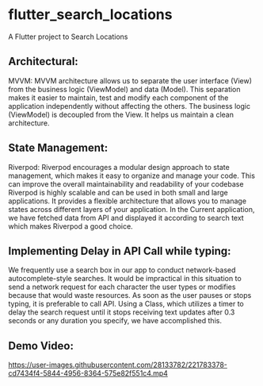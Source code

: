 # flutter_search_locations

A Flutter project to Search Locations

## Architectural:
MVVM: MVVM architecture allows us to separate the user interface (View) from the
business logic (ViewModel) and data (Model). This separation makes it easier to
maintain, test and modify each component of the application independently without
affecting the others. The business logic (ViewModel) is decoupled from the View. It
helps us maintain a clean architecture.

## State Management:
Riverpod: Riverpod encourages a modular design approach to state management,
which makes it easy to organize and manage your code. This can improve the overall
maintainability and readability of your codebase
Riverpod is highly scalable and can be used in both small and large applications. It
provides a flexible architecture that allows you to manage states across different layers
of your application.
In the Current application, we have fetched data from API and displayed it according to
search text which makes Riverpod a good choice.

## Implementing Delay in API Call while typing:
We frequently use a search box in our app to conduct network-based autocomplete-style
searches. It would be impractical in this situation to send a network request for each
character the user types or modifies because that would waste resources. As soon as the
user pauses or stops typing, it is preferable to call API. Using a Class, which utilizes a
timer to delay the search request until it stops receiving text updates after 0.3 seconds
or any duration you specify, we have accomplished this.

## Demo Video:

https://user-images.githubusercontent.com/28133782/221783378-cd7434f4-5844-4956-8364-575e82f551c4.mp4

